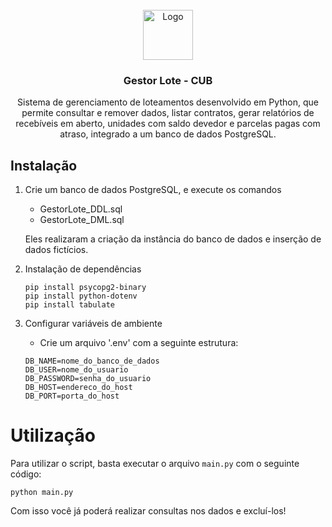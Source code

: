 <br />
<div align="center">
  <a href="https://github.com/othneildrew/Best-README-Template">
    <img src="https://cdn-icons-png.flaticon.com/512/9850/9850812.png" alt="Logo" width="80" height="80">
  </a>

  <h3 align="center">Gestor Lote - CUB</h3>

  <p align="center">
    Sistema de gerenciamento de loteamentos desenvolvido em Python, que permite consultar e remover dados, listar contratos, gerar relatórios de recebíveis em aberto, unidades com saldo devedor e parcelas pagas com atraso, integrado a um banco de dados PostgreSQL.
  </p>
</div>


## Instalação

1. Crie um banco de dados PostgreSQL, e execute os comandos
    - GestorLote_DDL.sql
    - GestorLote_DML.sql

    Eles realizaram a criação da instância do banco de dados e inserção de dados fictícios.

2. Instalação de dependências
    ```
    pip install psycopg2-binary
    pip install python-dotenv
    pip install tabulate
    ```

3. Configurar variáveis de ambiente
    - Crie um arquivo '.env' com a seguinte estrutura:
    
    ```
    DB_NAME=nome_do_banco_de_dados
    DB_USER=nome_do_usuario
    DB_PASSWORD=senha_do_usuario
    DB_HOST=endereco_do_host
    DB_PORT=porta_do_host
    ```

# Utilização

Para utilizar o script, basta executar o arquivo ``main.py`` com o seguinte código:

```
python main.py
```

Com isso você já poderá realizar consultas nos dados e excluí-los!
